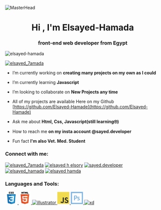 ![MasterHead](https://mir-s3-cdn-cf.behance.net/88c095d73b94a6dc96e8619931728838/577cc580-ccfc-4a46-9787-b2db5b8dfb7d_rwc_380x0x2439x410x3200.jpg?h=8d6dd8c6196a2937417cc9801207aef2)
<h1 align="center">Hi , I'm Elsayed-Hamada</h1>
<h3 align="center">front-end web developer from Egypt</h3>

<p align="left"> <img src="https://komarev.com/ghpvc/?username=elsayed-hamada&label=Profile%20views&color=0e75b6&style=flat" alt="elsayed-hamada" /> </p>

<p align="left"> <a href="https://twitter.com/elsayed_7amada" target="blank"><img src="https://img.shields.io/twitter/follow/elsayed_7amada?logo=twitter&style=for-the-badge" alt="elsayed_7amada" /></a> </p>

-  I’m currently working on **creating many projects on my own as I could**

-  I’m currently learning **Javascript**

-  I’m looking to collaborate on **New Projects any time**

-  All of my projects are available Here on my Github [https://github.com/Elsayed-Hamade](https://github.com/Elsayed-Hamade)

-  Ask me about **Html, Css, Javascript(still learning🙄)**

-  How to reach me **on my insta account @sayed.developer**

-  Fun fact **I'm also Vet. Med. Student**

<h3 align="left">Connect with me:</h3>
<p align="left">
<a href="https://twitter.com/elsayed_7amada" target="blank"><img align="center" src="https://raw.githubusercontent.com/rahuldkjain/github-profile-readme-generator/master/src/images/icons/Social/twitter.svg" alt="elsayed_7amada" height="30" width="40" /></a>
<a href="https://www.facebook.com/profile.php?id=100012270199280" target="blank"><img align="center" src="https://raw.githubusercontent.com/rahuldkjain/github-profile-readme-generator/master/src/images/icons/Social/facebook.svg" alt="elsayed h elsory" height="30" width="40" /></a>
<a href="https://instagram.com/sayed.developer" target="blank"><img align="center" src="https://raw.githubusercontent.com/rahuldkjain/github-profile-readme-generator/master/src/images/icons/Social/instagram.svg" alt="sayed.developer" height="30" width="40" /></a>
<a href="https://dribbble.com/elsayed_hamada" target="blank"><img align="center" src="https://raw.githubusercontent.com/rahuldkjain/github-profile-readme-generator/master/src/images/icons/Social/dribbble.svg" alt="elsayed_hamada" height="30" width="40" /></a>
<a href="https://www.behance.net/elsayedhamada" target="blank"><img align="center" src="https://raw.githubusercontent.com/rahuldkjain/github-profile-readme-generator/master/src/images/icons/Social/behance.svg" alt="elsayed hamda" height="30" width="40" /></a>
</p>

<h3 align="left">Languages and Tools:</h3>
<p align="left"> <a href="https://www.w3schools.com/css/" target="_blank" rel="noreferrer"> <img src="https://raw.githubusercontent.com/devicons/devicon/master/icons/css3/css3-original-wordmark.svg" alt="css3" width="40" height="40"/> </a> <a href="https://www.w3.org/html/" target="_blank" rel="noreferrer"> <img src="https://raw.githubusercontent.com/devicons/devicon/master/icons/html5/html5-original-wordmark.svg" alt="html5" width="40" height="40"/> </a> <a href="https://www.adobe.com/in/products/illustrator.html" target="_blank" rel="noreferrer"> <img src="https://www.vectorlogo.zone/logos/adobe_illustrator/adobe_illustrator-icon.svg" alt="illustrator" width="40" height="40"/> </a> <a href="https://developer.mozilla.org/en-US/docs/Web/JavaScript" target="_blank" rel="noreferrer"> <img src="https://raw.githubusercontent.com/devicons/devicon/master/icons/javascript/javascript-original.svg" alt="javascript" width="40" height="40"/> </a> <a href="https://www.photoshop.com/en" target="_blank" rel="noreferrer"> <img src="https://raw.githubusercontent.com/devicons/devicon/master/icons/photoshop/photoshop-line.svg" alt="photoshop" width="40" height="40"/> </a> <a href="https://www.adobe.com/products/xd.html" target="_blank" rel="noreferrer"> <img src="https://cdn.worldvectorlogo.com/logos/adobe-xd.svg" alt="xd" width="40" height="40"/> </a> </p>
